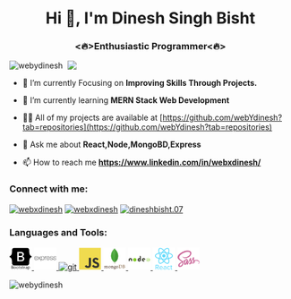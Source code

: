 <h1 align="center">Hi 👋, I'm Dinesh Singh Bisht</h1>
<h3 align="center"><🔥>Enthusiastic Programmer<🔥></h3>
<img src="https://i.postimg.cc/15RBWCrB/90189-coding.gif" align="right" width="400" />

<p align="left"> <img src="https://komarev.com/ghpvc/?username=webydinesh&label=Profile%20views&color=0e75b6&style=flat" alt="webydinesh" /> </p>

- 🎯 I’m currently Focusing on **Improving Skills Through Projects.**

- 🌱 I’m currently learning **MERN Stack Web Development**

- 👨‍💻 All of my projects are available at [https://github.com/webYdinesh?tab=repositories](https://github.com/webYdinesh?tab=repositories)

- 💬 Ask me about **React,Node,MongoBD,Express**

- 📫 How to reach me **https://www.linkedin.com/in/webxdinesh/**

<h3 align="left">Connect with me:</h3>
<p align="left">
<a href="https://codepen.io/webxdinesh" target="blank"><img align="center" src="https://raw.githubusercontent.com/rahuldkjain/github-profile-readme-generator/master/src/images/icons/Social/codepen.svg" alt="webxdinesh" height="30" width="40" /></a>
<a href="https://linkedin.com/in/webxdinesh" target="blank"><img align="center" src="https://raw.githubusercontent.com/rahuldkjain/github-profile-readme-generator/master/src/images/icons/Social/linked-in-alt.svg" alt="webxdinesh" height="30" width="40" /></a>
<a href="https://instagram.com/dineshbisht.07" target="blank"><img align="center" src="https://raw.githubusercontent.com/rahuldkjain/github-profile-readme-generator/master/src/images/icons/Social/instagram.svg" alt="dineshbisht.07" height="30" width="40" /></a>
</p>

<h3 align="left">Languages and Tools:</h3>
<p align="left"> <a href="https://getbootstrap.com" target="_blank" rel="noreferrer"> <img src="https://raw.githubusercontent.com/devicons/devicon/master/icons/bootstrap/bootstrap-plain-wordmark.svg" alt="bootstrap" width="40" height="40"/> </a> <a href="https://expressjs.com" target="_blank" rel="noreferrer"> <img src="https://raw.githubusercontent.com/devicons/devicon/master/icons/express/express-original-wordmark.svg" alt="express" width="40" height="40"/> </a> <a href="https://git-scm.com/" target="_blank" rel="noreferrer"> <img src="https://www.vectorlogo.zone/logos/git-scm/git-scm-icon.svg" alt="git" width="40" height="40"/> </a> <a href="https://developer.mozilla.org/en-US/docs/Web/JavaScript" target="_blank" rel="noreferrer"> <img src="https://raw.githubusercontent.com/devicons/devicon/master/icons/javascript/javascript-original.svg" alt="javascript" width="40" height="40"/> </a> <a href="https://www.mongodb.com/" target="_blank" rel="noreferrer"> <img src="https://raw.githubusercontent.com/devicons/devicon/master/icons/mongodb/mongodb-original-wordmark.svg" alt="mongodb" width="40" height="40"/> </a> <a href="https://nodejs.org" target="_blank" rel="noreferrer"> <img src="https://raw.githubusercontent.com/devicons/devicon/master/icons/nodejs/nodejs-original-wordmark.svg" alt="nodejs" width="40" height="40"/> </a> <a href="https://reactjs.org/" target="_blank" rel="noreferrer"> <img src="https://raw.githubusercontent.com/devicons/devicon/master/icons/react/react-original-wordmark.svg" alt="react" width="40" height="40"/> </a> <a href="https://sass-lang.com" target="_blank" rel="noreferrer"> <img src="https://raw.githubusercontent.com/devicons/devicon/master/icons/sass/sass-original.svg" alt="sass" width="40" height="40"/> </a> </p>


<p><img align="center" src="https://github-readme-streak-stats.herokuapp.com/?user=webydinesh&" alt="webydinesh" /></p>
